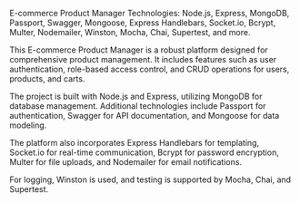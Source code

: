 E-commerce Product Manager
Technologies: Node.js, Express, MongoDB, Passport, Swagger, Mongoose, Express Handlebars, Socket.io, Bcrypt, Multer, Nodemailer, Winston, Mocha, Chai, Supertest, and more.

This E-commerce Product Manager is a robust platform designed for comprehensive product management. It includes features such as user authentication, role-based access control, and CRUD operations for users, products, and carts.

The project is built with Node.js and Express, utilizing MongoDB for database management. Additional technologies include Passport for authentication, Swagger for API documentation, and Mongoose for data modeling.

The platform also incorporates Express Handlebars for templating, Socket.io for real-time communication, Bcrypt for password encryption, Multer for file uploads, and Nodemailer for email notifications.

For logging, Winston is used, and testing is supported by Mocha, Chai, and Supertest.
